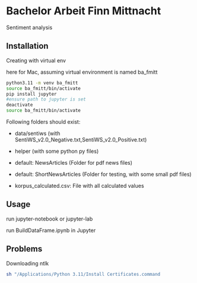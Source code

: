 # Bachelor Arbeit Finn Mittnacht

Sentiment analysis

## Installation

Creating with virtual env

here for Mac, assuming virtual environment is named ba_fmitt

```bash
python3.11 -m venv ba_fmitt
source ba_fmitt/bin/activate
pip install jupyter
#ensure path to jupyter is set 
deactivate
source ba_fmitt/bin/activate
```

Following folders should exist:

- data/sentiws (with SentiWS_v2.0_Negative.txt,SentiWS_v2.0_Positive.txt)
- helper (with some python py files)

- default: NewsArticles (Folder for pdf news files)
- default: ShortNewsArticles (Folder for testing, with some small pdf files)
- korpus_calculated.csv: File with all calculated values

## Usage

run jupyter-notebook or jupyter-lab

run BuildDataFrame.ipynb in Jupyter

## Problems

Downloading ntlk

```bash
sh "/Applications/Python 3.11/Install Certificates.command
```
